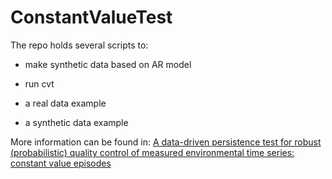 # ConstantValueTest

The repo holds several scripts to:

- make synthetic data based on AR model

- run cvt 

- a real data example
  
- a synthetic data example

More information can be found in: [A data-driven persistence test for robust (probabilistic) quality control of measured environmental time series: constant value episodes](https://doi.org/10.5194/amt-2022-310)

